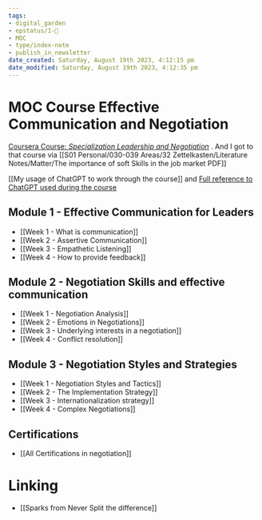```yaml
---
tags: 
- digital_garden
- epstatus/1-🌱
- MOC
- type/index-note
- publish_in_newsletter
date_created: Saturday, August 19th 2023, 4:12:15 pm
date_modified: Saturday, August 19th 2023, 4:12:35 pm
---
```

# MOC Course Effective Communication and Negotiation
[Coursera Course: *Specialization Leadership and Negotiation*](https://www.coursera.org/specializations/leadership-negotiation-skills#courses) . And I got to that course via [[S01 Personal/030-039 Areas/32 Zettelkasten/Literature Notes/Matter/The importance of soft Skills in the job market PDF]]

[[My usage of ChatGPT to work through the course]] and  [Full reference to ChatGPT used during the course](https://chat.openai.com/share/926562c0-8113-4dc8-b3f0-0460695f2e52)

## Module 1 - Effective Communication for Leaders
+ [[Week 1 - What is communication]]
+ [[Week 2 - Assertive Communication]]
+ [[Week 3 - Empathetic Listening]]
+ [[Week 4 - How to provide feedback]]

## Module 2 - Negotiation Skills and effective communication
+ [[Week 1 - Negotiation Analysis]]
+ [[Week 2 - Emotions in Negotiations]]
+ [[Week 3 - Underlying interests in a negotiation]]
+ [[Week 4 - Conflict resolution]]

## Module 3 - Negotiation Styles and Strategies
+ [[Week 1 - Negotiation Styles and Tactics]]
+ [[Week 2 - The Implementation Strategy]]
+ [[Week 3 - Internationalization strategy]]
+ [[Week 4 - Complex Negotiations]]

## Certifications
+ [[All Certifications in negotiation]]


# Linking
+ [[Sparks from Never Split the difference]]


